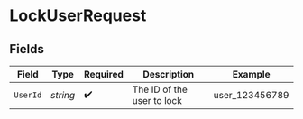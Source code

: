 # LockUserRequest


## Fields

| Field                      | Type                       | Required                   | Description                | Example                    |
| -------------------------- | -------------------------- | -------------------------- | -------------------------- | -------------------------- |
| `UserId`                   | *string*                   | :heavy_check_mark:         | The ID of the user to lock | user_123456789             |